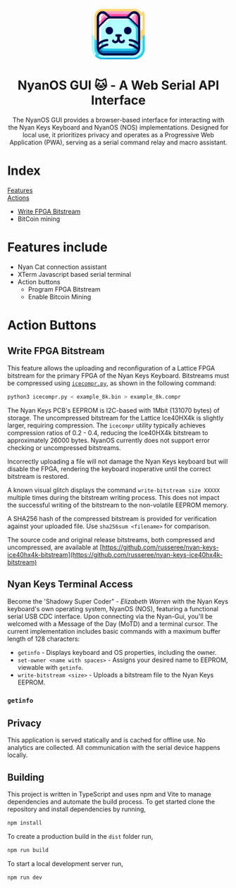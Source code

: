 <div align="center">
 <img src="public/images/logo/icon_square.png" width="120" height="120">
</div>

<div align="center">
    <h1>NyanOS GUI 🐱 - A Web Serial API Interface</h1>
</div>

<div align="center">
The NyanOS GUI provides a browser-based interface for interacting with the Nyan Keys Keyboard and NyanOS (NOS) implementations. Designed for local use, it prioritizes privacy and operates as a Progressive Web Application (PWA), serving as a serial command relay and macro assistant.
</div>

# Index

[Features](https://github.com/russeree/nyan-keys-gui#features-include)<br>
[Actions](https://github.com/russeree/nyan-keys-gui#action-buttons)
 - [Write FPGA Bitstream](https://github.com/russeree/nyan-keys-gui#write-fpga-bitstream)
 - BitCoin mining
 
# Features include 
 - Nyan Cat connection assistant
 - XTerm Javascript based serial terminal
 - Action buttons
   - Program FPGA Bitstream
   - Enable Bitcoin Mining

# Action Buttons
## Write FPGA Bitstream
This feature allows the uploading and reconfiguration of a Lattice FPGA bitstream for the primary FPGA of the Nyan Keys Keyboard. Bitstreams must be compressed using [`icecompr.py`](https://github.com/YosysHQ/icestorm/tree/master/icecompr), as shown in the following command:

```sh 
python3 icecompr.py < example_8k.bin > example_8k.compr
```

The Nyan Keys PCB's EEPROM is I2C-based with 1Mbit (131070 bytes) of storage. The uncompressed bitstream for the Lattice Ice40HX4k is slightly larger, requiring compression. The `icecompr` utility typically achieves compression ratios of 0.2 - 0.4, reducing the Ice40HX4k bitstream to approximately 26000 bytes. NyanOS currently does not support error checking or uncompressed bitstreams. 

Incorrectly uploading a file will not damage the Nyan Keys keyboard but will disable the FPGA, rendering the keyboard inoperative until the correct bitstream is restored. 

A known visual glitch displays the command `write-bitstream size XXXXX` multiple times during the bitstream writing process. This does not impact the successful writing of the bitstream to the non-volatile EEPROM memory. 

A SHA256 hash of the compressed bitstream is provided for verification against your uploaded file. Use `sha256sum <filename>` for comparison.

The source code and original release bitstreams, both compressed and uncompressed, are available at [https://github.com/russeree/nyan-keys-ice40hx4k-bitstream](https://github.com/russeree/nyan-keys-ice40hx4k-bitstream)

## Nyan Keys Terminal Access
Become the 'Shadowy Super Coder" - _Elizabeth Warren_ with the Nyan Keys keyboard's own operating system, NyanOS (NOS), featuring a functional serial USB CDC interface. Upon connecting via the Nyan-Gui, you'll be welcomed with a Message of the Day (MoTD) and a terminal cursor. The current implementation includes basic commands with a maximum buffer length of 128 characters:

 - `getinfo` - Displays keyboard and OS properties, including the owner.
 - `set-owner <name with spaces>` - Assigns your desired name to EEPROM, viewable with `getinfo`.
 - `write-bitstream <size>` - Uploads a bitstream file to the Nyan Keys EEPROM.

### ```getinfo```

## Privacy

This application is served statically and is cached for offline use. No
analytics are collected. All communication with the serial device happens
locally.

## Building

This project is written in TypeScript and uses npm and Vite to manage
dependencies and automate the build process. To get started clone the
repository and install dependencies by running,

```sh
npm install
```

To create a production build in the `dist` folder run,

```sh
npm run build
```

To start a local development server run,

```sh
npm run dev
```
